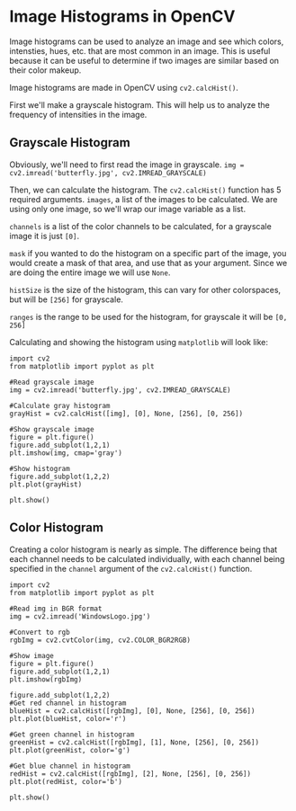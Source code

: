# Image Histograms in OpenCV

Image histograms can be used to analyze an image and see which colors, intensties, hues, etc. that are most common in an image. This is useful because it can be useful to determine if two images are similar based on their color makeup.

Image histograms are made in OpenCV using `cv2.calcHist()`.

First we'll make a grayscale histogram. This will help us to analyze the frequency of intensities in the image.

## Grayscale Histogram

Obviously, we'll need to first read the image in grayscale. `img = cv2.imread('butterfly.jpg', cv2.IMREAD_GRAYSCALE)`

Then, we can calculate the histogram. The `cv2.calcHist()` function has 5 required arguments. `images`, a list of the images to be calculated. We are using only one image, so we'll wrap our image variable as a list. 

`channels` is a list of the color channels to be calculated, for a grayscale image it is just `[0]`. 

`mask` if you wanted to do the histogram on a specific part of the image, you would create a mask of that area, and use that as your argument. Since we are doing the entire image we will use `None`.

`histSize` is the size of the histogram, this can vary for other colorspaces, but will be `[256]` for grayscale.

`ranges` is the range to be used for the histogram, for grayscale it will be `[0, 256]`

Calculating and showing the histogram using `matplotlib` will look like:

```
import cv2
from matplotlib import pyplot as plt

#Read grayscale image
img = cv2.imread('butterfly.jpg', cv2.IMREAD_GRAYSCALE)

#Calculate gray histogram
grayHist = cv2.calcHist([img], [0], None, [256], [0, 256])

#Show grayscale image
figure = plt.figure()
figure.add_subplot(1,2,1)
plt.imshow(img, cmap='gray')

#Show histogram
figure.add_subplot(1,2,2)
plt.plot(grayHist)

plt.show()
```

## Color Histogram

Creating a color histogram is nearly as simple. The difference being that each channel needs to be calculated individually, with each channel being specified in the `channel` argument of the `cv2.calcHist()` function.

```
import cv2
from matplotlib import pyplot as plt

#Read img in BGR format
img = cv2.imread('WindowsLogo.jpg')

#Convert to rgb
rgbImg = cv2.cvtColor(img, cv2.COLOR_BGR2RGB)

#Show image
figure = plt.figure()
figure.add_subplot(1,2,1)
plt.imshow(rgbImg)

figure.add_subplot(1,2,2)
#Get red channel in histogram
blueHist = cv2.calcHist([rgbImg], [0], None, [256], [0, 256])
plt.plot(blueHist, color='r')

#Get green channel in histogram
greenHist = cv2.calcHist([rgbImg], [1], None, [256], [0, 256])
plt.plot(greenHist, color='g')

#Get blue channel in histogram
redHist = cv2.calcHist([rgbImg], [2], None, [256], [0, 256])
plt.plot(redHist, color='b')

plt.show()
```
